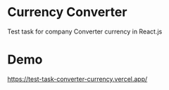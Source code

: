 # Currency Converter

Test task for company Converter currency in React.js

# Demo 

https://test-task-converter-currency.vercel.app/
